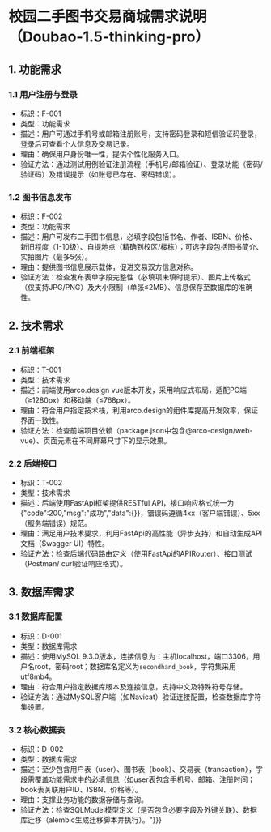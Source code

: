# 校园二手图书交易商城需求说明（Doubao-1.5-thinking-pro）

## 1. 功能需求
### 1.1 用户注册与登录
- 标识：F-001
- 类型：功能需求
- 描述：用户可通过手机号或邮箱注册账号，支持密码登录和短信验证码登录，登录后可查看个人信息及交易记录。
- 理由：确保用户身份唯一性，提供个性化服务入口。
- 验证方法：通过测试用例验证注册流程（手机号/邮箱验证）、登录功能（密码/验证码）及错误提示（如账号已存在、密码错误）。

### 1.2 图书信息发布
- 标识：F-002
- 类型：功能需求
- 描述：用户可发布二手图书信息，必填字段包括书名、作者、ISBN、价格、新旧程度（1-10级）、自提地点（精确到校区/楼栋）；可选字段包括图书简介、实拍图片（最多5张）。
- 理由：提供图书信息展示载体，促进交易双方信息对称。
- 验证方法：检查发布表单字段完整性（必填项未填时提示）、图片上传格式（仅支持JPG/PNG）及大小限制（单张≤2MB）、信息保存至数据库的准确性。

## 2. 技术需求
### 2.1 前端框架
- 标识：T-001
- 类型：技术需求
- 描述：前端使用arco.design vue版本开发，采用响应式布局，适配PC端（≥1280px）和移动端（≤768px）。
- 理由：符合用户指定技术栈，利用arco.design的组件库提高开发效率，保证界面一致性。
- 验证方法：检查前端项目依赖（package.json中包含@arco-design/web-vue）、页面元素在不同屏幕尺寸下的显示效果。

### 2.2 后端接口
- 标识：T-002
- 类型：技术需求
- 描述：后端使用FastApi框架提供RESTful API，接口响应格式统一为{"code":200,"msg":"成功","data":{}}，错误码遵循4xx（客户端错误）、5xx（服务端错误）规范。
- 理由：满足用户技术要求，利用FastApi的高性能（异步支持）和自动生成API文档（Swagger UI）特性。
- 验证方法：检查后端代码路由定义（使用FastApi的APIRouter）、接口测试（Postman/ curl验证响应格式）。

## 3. 数据库需求
### 3.1 数据库配置
- 标识：D-001
- 类型：数据库需求
- 描述：使用MySQL 9.3.0版本，连接信息为：主机localhost，端口3306，用户名root，密码root；数据库名定义为`secondhand_book`，字符集采用utf8mb4。
- 理由：符合用户指定数据库版本及连接信息，支持中文及特殊符号存储。
- 验证方法：通过MySQL客户端（如Navicat）验证连接配置，检查数据库字符集设置。

### 3.2 核心数据表
- 标识：D-002
- 类型：数据库需求
- 描述：至少包含用户表（user）、图书表（book）、交易表（transaction），字段需覆盖功能需求中的必填信息（如user表包含手机号、邮箱、注册时间；book表关联用户ID、ISBN、价格等）。
- 理由：支撑业务功能的数据存储与查询。
- 验证方法：检查SQLModel模型定义（是否包含必要字段及外键关联）、数据库迁移（alembic生成迁移脚本并执行）。"}}}